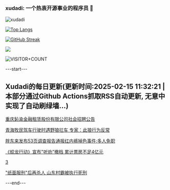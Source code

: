 ### xudadi: 一个热衷开源事业的程序员 👋

![xudadi](https://github-readme-stats-git-masterorgs-github-readme-stats-team.vercel.app/api?username=xudadi)

[![Top Langs](https://github-readme-stats.vercel.app/api/top-langs/?username=xudadi)](https://github.com/anuraghazra/github-readme-stats)

[![GitHub Streak](https://streak-stats.demolab.com?user=xudadi&locale=zh_Hans)](https://git.io/streak-stats)

![](https://raw.githubusercontent.com/xudadi/xudadi/main/assets/github-contribution-grid-snake.svg)

![VISITOR+COUNT](https://komarev.com/ghpvc/?username=xudadi&label=VISITOR+COUNT)


---start---

## Xudadi的每日更新(更新时间:2025-02-15 11:32:21 | 本部分通过Github Actions抓取RSS自动更新, 无意中实现了自动刷绿墙...)

[重庆鈊渝金融租赁股份有限公司社会招聘公告](https://www.gongkaoleida.com/article/2288821)

[青海牧民驾车行驶时遇野狼拦车 专家：此狼行为反常](https://m.163.com/news/article/JOCV7FPP051492T3.html)

[胖东来发布53页调查报告通报红内裤掉色事件:多人免职](https://m.163.com/news/article/JOCMQ0UQ0512B07B.html)

[《蛟龙行动》宣布"听劝"撤档 累计票房不足4亿元](https://m.163.com/news/article/JOCL0JPD0512B07B.html)

[3](https://m.163.com/touch/news/sub/domestic)

["纸面服刑"后再杀人 山东村霸被执行死刑](https://m.163.com/news/article/JOCPQS380512D3VJ.html)

---end---
